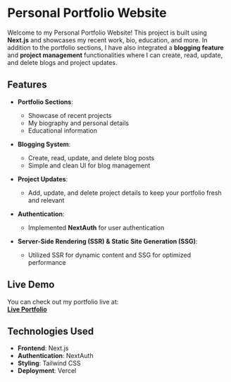 # Personal Portfolio Website

Welcome to my Personal Portfolio Website! This project is built using **Next.js** and showcases my recent work, bio, education, and more. In addition to the portfolio sections, I have also integrated a **blogging feature** and **project management** functionalities where I can create, read, update, and delete blogs and project updates.

## Features

- **Portfolio Sections**:

  - Showcase of recent projects
  - My biography and personal details
  - Educational information

- **Blogging System**:

  - Create, read, update, and delete blog posts
  - Simple and clean UI for blog management

- **Project Updates**:

  - Add, update, and delete project details to keep your portfolio fresh and relevant

- **Authentication**:

  - Implemented **NextAuth** for user authentication

- **Server-Side Rendering (SSR) & Static Site Generation (SSG)**:
  - Utilized SSR for dynamic content and SSG for optimized performance

## Live Demo

You can check out my portfolio live at:  
[**Live Portfolio**](https://my-portfolio-weld-omega-69.vercel.app)

## Technologies Used

- **Frontend**: Next.js
- **Authentication**: NextAuth
- **Styling**: Tailwind CSS
- **Deployment**: Vercel

